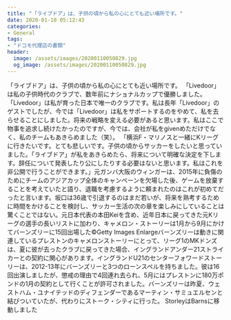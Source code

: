 ```yaml
---
title: "「ライブドア」は、子供の頃から私の心にとても近い場所です。"
date: 2020-01-10 05:12:43
categories:
- General
tags:
- "ドコモ代理店の書類"
header:
  image: /assets/images/20200110050829.jpg
  og_image: /assets/images/20200110050829.jpg
---
```


「ライブドア」は、子供の頃から私の心にとても近い場所です。 「Livedoor」は私の子供時代のクラブで、数年前にナショナルカップで優勝しました。 「Livedoor」は私が育った日本で唯一のクラブです。私は長年「Livedoor」のゲストでしたが、今では「Livedoor」は私をサポートするのをやめて、私を去らせることにしました。将来の戦略を変える必要があると思います。私はここで物事を追求し続けたかったのですが、今では、会社が私をgivenめただけでなく、私のチームもあきらめました（笑）。 「横浜F・マリノスと一緒にKリーグに行きたいです。とても悲しいです。子供の頃からサッカーをしたいと思っていました。「ライブドア」が私をあきらめたら、将来について明確な決定を下します。辞任について発表したり公にしたりする必要はないと思います。私はこれを非公開で行うことができます。」元ガンバ大阪のウィンガーは、2015年に負傷のためにチームのアジアカップ全体のキャンペーンを欠場した後、ゲームを放棄することを考えていたと語り、退職を考慮するように頼まれたのはこれが初めてだったと言います。坂口は36歳で引退するのはまだ若いが、将来を熟考するために時間をかけることを検討し、サッカー生活の次の章を楽しみにしていることは驚くことではない。元日本代表の本田Keiを含め、近年日本に戻ってきた元Kリーグの選手の長いリストに加わり、キャメロン・ストーリーは1月から9月にかけてバーンズリーに15回出場した©Getty Images Enlargeバーンズリーは動きに関連しているプレストンのキャメロンストーリーにとって、リーグ1のMKドンズは、夏に彼が去ったクラブに戻ってきた場合、イングランドアンダー21ストライカーとの契約に関心があります。イングランドU21のセンターフォワードストーリーは、2012-13年にバーンズリーと3つのローンスペルを持ちました。彼は16回出演しましたが、懲戒の理由で4回連れ去られ、5月にはプレストンに180万ポンドの1月の契約として行くことが許可されました。バーンズリーは昨夏、ウェストハム・ユナイテッドのディフェンダーであるマーティン・サミュエルセンと結びついていたが、代わりにストーク・シティに行った。 StorleyはBarnsに移動しました
